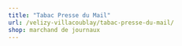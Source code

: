 ```yaml
---
title: "Tabac Presse du Mail"
url: /velizy-villacoublay/tabac-presse-du-mail/
shop: marchand de journaux
---
```

